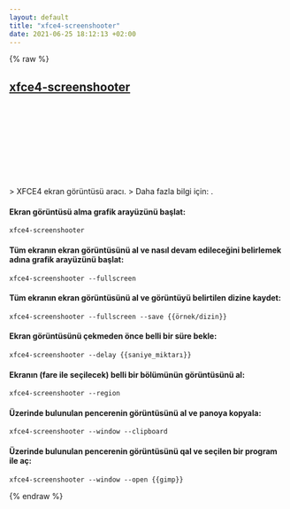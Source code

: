 ```yaml
---
layout: default
title: "xfce4-screenshooter"
date: 2021-06-25 18:12:13 +02:00
---
```

{% raw %}
<h2 id="xfce4-screenshooter">
  <a href="/tr/linux/xfce4-screenshooter.html">xfce4-screenshooter</a> <a href="#xfce4-screenshooter"><svg class="icon">
    <use href="/assets/images/unicode_sprite.svg#link" />
  </svg></a>
</h2>
> XFCE4 ekran görüntüsü aracı.
> Daha fazla bilgi için: <https://docs.xfce.org/apps/xfce4-screenshooter/start>.

#### Ekran görüntüsü alma grafik arayüzünü başlat:
```shell
xfce4-screenshooter
```
#### Tüm ekranın ekran görüntüsünü al ve nasıl devam edileceğini belirlemek adına grafik arayüzünü başlat:
```shell
xfce4-screenshooter --fullscreen
```
#### Tüm ekranın ekran görüntüsünü al ve görüntüyü belirtilen dizine kaydet:
```shell
xfce4-screenshooter --fullscreen --save {{örnek/dizin}}
```
#### Ekran görüntüsünü çekmeden önce belli bir süre bekle:
```shell
xfce4-screenshooter --delay {{saniye_miktarı}}
```
#### Ekranın (fare ile seçilecek) belli bir bölümünün görüntüsünü al:
```shell
xfce4-screenshooter --region
```
#### Üzerinde bulunulan pencerenin görüntüsünü al ve panoya kopyala:
```shell
xfce4-screenshooter --window --clipboard
```
#### Üzerinde bulunulan pencerenin görüntüsünü qal ve seçilen bir program ile aç:
```shell
xfce4-screenshooter --window --open {{gimp}}
```
{% endraw %}